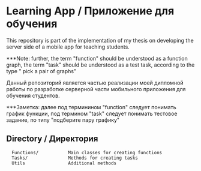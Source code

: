 Learning App / Приложение для обучения
=============================

This repository is part of the implementation of my thesis on developing the server side of a mobile app for teaching students.

***Note: further, the term "function" should be understood as a function graph, the term "task" should be understood as a test task, according to the type " pick a pair of graphs"


Данный репозиторий является частью реализации моей дипломной работы по разработке серверной части мобильного приложения для обучения студентов.

***Заметка: далее под терминином "function" следует понимать график функции, под термином "task" следует понимать тестовое задание, по типу "подберите пару графику"

Directory / Директория
------------

      Functions/           Main classes for creating functions
      Tasks/               Methods for creating tasks
      Utils                Additional methods


